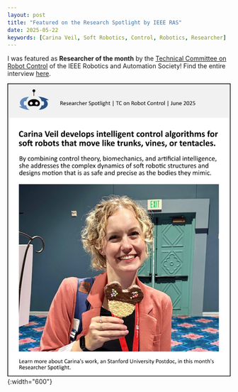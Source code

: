 ```yaml
---
layout: post
title: "Featured on the Research Spotlight by IEEE RAS"
date: 2025-05-22
keywords: [Carina Veil, Soft Robotics, Control, Robotics, Researcher]
---
```


I was featured as **Researcher of the month** by the [Technical Committee on Robot Control](https://www.linkedin.com/company/tc-on-robot-control-ieee-ras/posts/?feedView=all)  of the IEEE Robotics and Automation Society! Find the entire interview [here](https://ieee-ras-robot-control.github.io/spotlights/carina-veil-may2025/).

![IEEE Research Spotlight](/assets/img/news/ieee-ras-spotlight.jpeg){:width="600"}